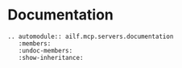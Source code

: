 # Documentation

```{eval-rst}
.. automodule:: ailf.mcp.servers.documentation
   :members:
   :undoc-members:
   :show-inheritance:
```
